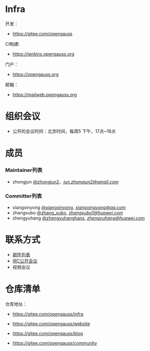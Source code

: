 
# Infra

  开发：
  - https://gitee.com/opengauss

  CI构建:
  - https://jenkins.opengauss.org

  门户：
  - https://opengauss.org

  邮箱：
  - https://mailweb.opengauss.org


# 组织会议

- 公开的会议时间：北京时间，每周5 下午，17点~18点



# 成员


### Maintainer列表

- zhongjun [@zhongjun2](https://gitee.com/zhongjun2)，*jun.zhongjun2@gmail.com*


### Committer列表

- xiangxinyong [@xiangxinyong](https://gitee.com/xiangxinyong), *xiangxingyong@qq.com*
- zhangxubo [@zhang_xubo](https://gitee.com/zhang_xubo), *zhangxubo1@huawei.com*
- zhengyuhang [@zhengyuhanghans](https://gitee.com/zhengyuhanghans), *zhengyuhang@huawei.com*

# 联系方式


- [邮件列表](https://mailweb.opengauss.org/postorius/lists/infra.opengauss.org/)
- [IRC公开会议](https://webchat.freenode.net/#opengauss-infra)
- 视频会议


# 仓库清单


仓库地址：

- https://gitee.com/opengauss/infra

- https://gitee.com/opengauss/website

- https://gitee.com/opengauss/blog

- https://gitee.com/opengauss/community

